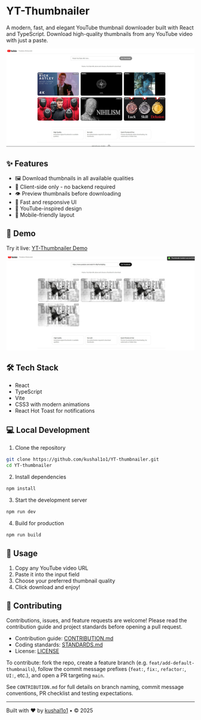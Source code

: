 # YT-Thumbnailer 

A modern, fast, and elegant YouTube thumbnail downloader built with React and TypeScript. Download high-quality thumbnails from any YouTube video with just a paste.

![App Screenshot 1](src/assets/screenshot1.jpg)

## ✨ Features

- 🖼️ Download thumbnails in all available qualities
- 🚀 Client-side only - no backend required
- 👁️ Preview thumbnails before downloading
- 💨 Fast and responsive UI
- 🎨 YouTube-inspired design
- 📱 Mobile-friendly layout

## 🚀 Demo

Try it live: [YT-Thumbnailer Demo](https://thumbnaildownload.vercel.app)

![App Screenshot 2](src/assets/screenshot2.jpg)

## 🛠️ Tech Stack

- React
- TypeScript
- Vite
- CSS3 with modern animations
- React Hot Toast for notifications

## 💻 Local Development

1. Clone the repository
```bash
git clone https://github.com/kushal1o1/YT-thumbnailer.git
cd YT-thumbnailer
```

2. Install dependencies
```bash
npm install
```

3. Start the development server
```bash
npm run dev
```

4. Build for production
```bash
npm run build
```

## 🌟 Usage

1. Copy any YouTube video URL
2. Paste it into the input field
3. Choose your preferred thumbnail quality
4. Click download and enjoy!



## 🤝 Contributing

Contributions, issues, and feature requests are welcome! Please read the contribution guide and project standards before opening a pull request.

- Contribution guide: [CONTRIBUTION.md](CONTRIBUTION.md)
- Coding standards: [STANDARDS.md](STANDARDS.md)
- License: [LICENSE](LICENSE)

To contribute: fork the repo, create a feature branch (e.g. `feat/add-default-thumbnails`), follow the commit message prefixes (`feat:`, `fix:`, `refactor:`, `UI:`, etc.), and open a PR targeting `main`.

See `CONTRIBUTION.md` for full details on branch naming, commit message conventions, PR checklist and testing expectations.

---

Built with ❤️ by [kushal1o1](https://github.com/kushal1o1) • © 2025
